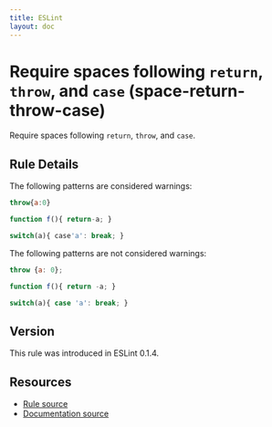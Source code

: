 ```yaml
---
title: ESLint
layout: doc
---
```

<!-- Note: No pull requests accepted for this file. See README.md in the root directory for details. -->
# Require spaces following `return`, `throw`, and `case` (space-return-throw-case)

Require spaces following `return`, `throw`, and `case`.

## Rule Details

The following patterns are considered warnings:

```js
throw{a:0}
```

```js
function f(){ return-a; }
```

```js
switch(a){ case'a': break; }
```

The following patterns are not considered warnings:

```js
throw {a: 0};
```

```js
function f(){ return -a; }
```

```js
switch(a){ case 'a': break; }
```

## Version

This rule was introduced in ESLint 0.1.4.

## Resources

* [Rule source](https://github.com/eslint/eslint/tree/master/lib/rules/space-return-throw-case.js)
* [Documentation source](https://github.com/eslint/eslint/tree/master/docs/rules/space-return-throw-case.md)

